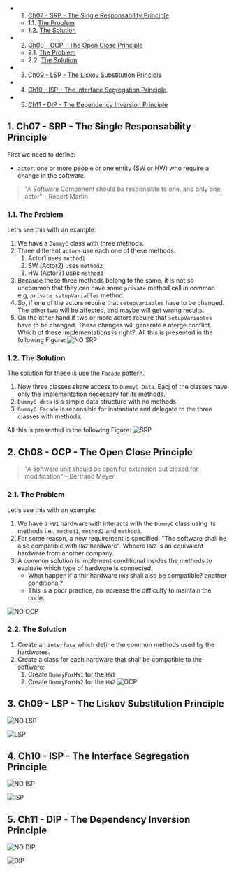 <!-- vscode-markdown-toc -->
* 1. [Ch07 - SRP - The Single Responsability Principle](#Ch07-SRP-TheSingleResponsabilityPrinciple)
	* 1.1. [The Problem](#TheProblem)
	* 1.2. [ The Solution](#TheSolution)
* 2. [Ch08 - OCP - The Open Close Principle](#Ch08-OCP-TheOpenClosePrinciple)
	* 2.1. [The Problem](#TheProblem-1)
	* 2.2. [The Solution](#TheSolution-1)
* 3. [Ch09 - LSP - The Liskov Substitution Principle](#Ch09-LSP-TheLiskovSubstitutionPrinciple)
* 4. [Ch10 - ISP - The Interface Segregation Principle](#Ch10-ISP-TheInterfaceSegregationPrinciple)
* 5. [Ch11 - DIP - The Dependency Inversion Principle](#Ch11-DIP-TheDependencyInversionPrinciple)

<!-- vscode-markdown-toc-config
	numbering=true
	autoSave=true
	/vscode-markdown-toc-config -->
<!-- /vscode-markdown-toc -->

##  1. <a name='Ch07-SRP-TheSingleResponsabilityPrinciple'></a>Ch07 - SRP - The Single Responsability Principle
First we need to define:
- `actor`: one or more people or one entity (SW or HW) who require a change in the software.

> "A Software Component should be responsible to one, and only one, actor" - Robert Martin

###  1.1. <a name='TheProblem'></a>The Problem
Let's see this with an example:
1. We have a `DummyC` class with three methods. 
2. Three different `actors` use each one of these methods.
   1. Actor1 uses `method1`
   2. SW (Actor2) uses `method2`
   3. HW (Actor3) uses `method3`
3. Because these three methods belong to the same, it is not so uncommon that they can have some `private` method call in common e.g, `private setupVariables` method.
4. So, if one of the actors require that `setupVariables` have to be changed. The other two will be affected, and maybe will get wrong results.
5. On the other hand if two or more actors require that `setupVariables` have to be changed. These changes will generate a merge conflict. Which of these implementations is right?.
All this is presented in the following Figure:
![NO SRP](/ComputerScience/UncleBob/CleanArchitecture/uploads/SRP001.png)

###  1.2. <a name='TheSolution'></a> The Solution
The solution for these is use the `Facade` pattern.
1. Now three classes share access to `DummyC Data`. Eacj of the classes have only the implementation necessary for its methods.
2. `DummyC data` is a simple data structure with no methods.
3. `DummyC Facade` is reponsible for instantiate and delegate to the three classes with methods.

All this is presented in the following Figure:
![SRP](/ComputerScience/UncleBob/CleanArchitecture/uploads/SRP002.png)

##  2. <a name='Ch08-OCP-TheOpenClosePrinciple'></a>Ch08 - OCP - The Open Close Principle

> "A software unit should be open for extension but closed for modification" - Bertrand Meyer

###  2.1. <a name='TheProblem-1'></a>The Problem
Let's see this with an example:
1. We have a `HW1` hardware with interacts with the `DummyC` class using its methods i.e., `method1`, `method2` and `method3`. 
2. For some reason, a new requirement is specified: "The software shall be also compatible with `HW2` hardware". Wheere `HW2` is an equivalent hardware from another company.
3. A common solution is implement conditional insides the methods to evaluate which type of hardware is connected. 
   - What happen if a thir hardware `HW3` shall also be compatible? another conditional?
   - This is a poor practice, an increase the difficulty to maintain the code.  


![NO OCP](/ComputerScience/UncleBob/CleanArchitecture/uploads/OCP001.png)


###  2.2. <a name='TheSolution-1'></a>The Solution
1. Create an `interface` which define the common methods used by the hardwares.
2. Create a class for each hardware that shall be compatible to the software:
   1. Create `DummyForHW1` for the `HW1`
   2. Create `DummyForHW2` for the `HW2`
![OCP](/ComputerScience/UncleBob/CleanArchitecture/uploads/OCP002.png)


##  3. <a name='Ch09-LSP-TheLiskovSubstitutionPrinciple'></a>Ch09 - LSP - The Liskov Substitution Principle

![NO LSP](/ComputerScience/UncleBob/CleanArchitecture/uploads/LSP001.png)

![LSP](/ComputerScience/UncleBob/CleanArchitecture/uploads/LSP002.png)

##  4. <a name='Ch10-ISP-TheInterfaceSegregationPrinciple'></a>Ch10 - ISP - The Interface Segregation Principle

![NO ISP](/ComputerScience/UncleBob/CleanArchitecture/uploads/ISP001.png)

![ISP](/ComputerScience/UncleBob/CleanArchitecture/uploads/ISP002.png)

##  5. <a name='Ch11-DIP-TheDependencyInversionPrinciple'></a>Ch11 - DIP - The Dependency Inversion Principle

![NO DIP](/ComputerScience/UncleBob/CleanArchitecture/uploads/ISP001.png)

![DIP](/ComputerScience/UncleBob/CleanArchitecture/uploads/ISP002.png)